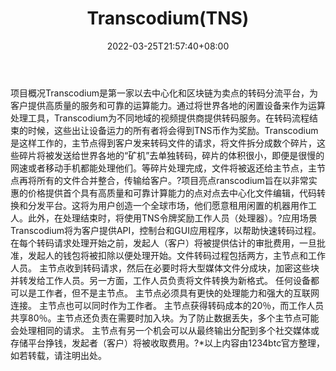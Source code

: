 ﻿---
weight: 
title: "Transcodium(TNS)"
description: "Transcodium是第一家以去中心化和区块链为卖点的转码分流平台，为客户提供高质量的服务和可靠的运算能力"
date: 2022-03-25T21:57:40+08:00
lastmod: 2022-03-25T16:45:40+08:00
draft: false
authors: ["Metabd"]
featuredImage: "transcodiumtns.webp"
link: ""
tags: ["数字代币","Transcodium(TNS)"]
categories: ["navigation"]
navigation: ["数字代币"]
lightgallery: true
toc: true
pinned: false
recommend: false
recommend1: false
---
项目概况Transcodium是第一家以去中心化和区块链为卖点的转码分流平台，为客户提供高质量的服务和可靠的运算能力。通过将世界各地的闲置设备来作为运算处理工具，Transcodium为不同地域的视频提供商提供转码服务。在转码流程结束的时候，这些出让设备运力的所有者将会得到TNS币作为奖励。Transcodium是这样工作的，主节点得到客户发来转码文件的请求，将文件拆分成数个碎片，这些碎片将被发送给世界各地的“矿机”去单独转码，碎片的体积很小，即便是很慢的网速或者移动手机都能处理他们。等碎片处理完成，文件将被返还给主节点，主节点再将所有的文件合并整合，传输给客户。?项目亮点ranscodium旨在以非常实惠的价格提供首个具有高质量和可靠计算能力的点对点去中心化文件编辑，代码转换和分发平台。这将为用户创造一个全球市场，他们愿意租用闲置的机器用作工人。此外，在处理结束时，将使用TNS令牌奖励工作人员（处理器）。?应用场景Transcodium将为客户提供API，控制台和GUI应用程序，以帮助快速转码过程。在每个转码请求处理开始之前，发起人（客户）将被提供估计的审批费用，一旦批准，发起人的钱包将被扣除以便处理开始。文件转码过程包括两方，主节点和工作人员。 主节点收到转码请求，然后在必要时将大型媒体文件分成块，加密这些块并转发给工作人员。另一方面，工作人员负责将文件转换为新格式。 任何设备都可以是工作者，但不是主节点。 主节点必须具有更快的处理能力和强大的互联网连接。 主节点也可以同时作为工作者。 主节点获得转码成本的20％，而工作人员共享80％。主节点还负责在需要时加入块。为了防止数据丢失，多个主节点可能会处理相同的请求。 主节点有另一个机会可以从最终输出分配到多个社交媒体或存储平台挣钱，发起者（客户）将被收取费用。?*以上内容由1234btc官方整理，如若转载，请注明出处。
